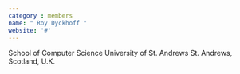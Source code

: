 ```yaml
---
category : members
name: " Roy Dyckhoff " 
website: '#'
---
```

School of Computer Science
University of St. Andrews
St. Andrews, Scotland, U.K.

